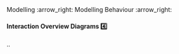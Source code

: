 <link rel="stylesheet" href="{{baseUrl}}/css/textbook.css">

<div class="website-content">

<div id="path">Modelling :arrow_right: Modelling Behaviour :arrow_right:</div>

<div id="title">

#### Interaction Overview Diagrams :four:

</div>

<div id="body">

..

</div>

</div>
